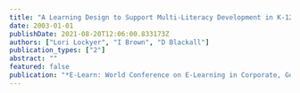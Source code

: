 ```yaml
---
title: "A Learning Design to Support Multi-Literacy Development in K-12 Contexts"
date: 2003-01-01
publishDate: 2021-08-20T12:06:00.833173Z
authors: ["Lori Lockyer", "I Brown", "D Blackall"]
publication_types: ["2"]
abstract: ""
featured: false
publication: "*E-Learn: World Conference on E-Learning in Corporate, Government, Healthcare łdots*"
---
```



